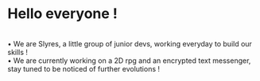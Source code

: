<!DOCTYPE>
<h1>Hello everyone !</h1>
<body>
  <div style="white-space:pre-line;">
    <p1>• We are Slyres, a little group of junior devs, working everyday to build our skills !
    • We are currently working on a 2D rpg and an encrypted text messenger, stay tuned to be noticed of further evolutions !</p1>
    
  </div>
</body>
